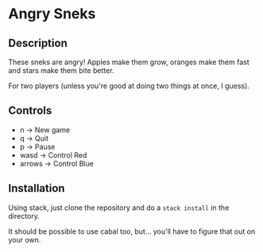 # Angry Sneks

## Description
These sneks are angry! Apples make them grow, oranges make them fast and stars
make them bite better.

For two players (unless you're good at doing two things at once, I guess).

## Controls
- n -> New game
- q -> Quit
- p -> Pause
- wasd -> Control Red
- arrows -> Control Blue

## Installation
Using stack, just clone the repository and do a `stack install` in the directory.

It should be possible to use cabal too, but... you'll have to figure that out
on your own.

